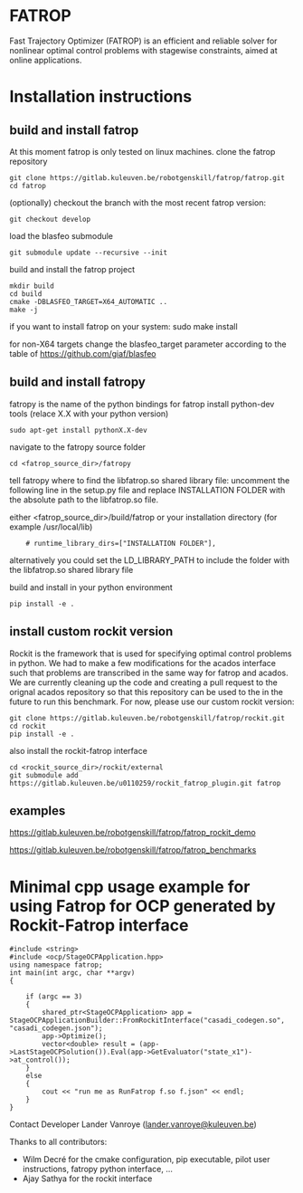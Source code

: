 

# FATROP

Fast Trajectory Optimizer (FATROP) is an efficient and reliable solver for nonlinear optimal control problems with stagewise constraints, aimed at online applications.
# Installation instructions
## build and install fatrop
At this moment fatrop is only tested on linux machines.
clone the fatrop repository 

    git clone https://gitlab.kuleuven.be/robotgenskill/fatrop/fatrop.git
    cd fatrop

(optionally) checkout the branch with the most recent fatrop version:

    git checkout develop

load the blasfeo submodule

    git submodule update --recursive --init
build and install the fatrop project

    mkdir build
    cd build
    cmake -DBLASFEO_TARGET=X64_AUTOMATIC ..
    make -j
if you want to install fatrop on your system: 
    sudo make install

for non-X64 targets change the blasfeo_target parameter according to the table of https://github.com/giaf/blasfeo
## build and install fatropy
fatropy is the name of the python bindings for fatrop 
install python-dev tools (relace X.X with your python version)

    sudo apt-get install pythonX.X-dev

navigate to the fatropy source folder

    cd <fatrop_source_dir>/fatropy

tell fatropy where to find the libfatrop.so shared library file: uncomment the following line in the setup.py file and replace INSTALLATION FOLDER with the absolute path to the libfatrop.so file. 

either <fatrop_source_dir>/build/fatrop or your installation directory (for example /usr/local/lib)

        # runtime_library_dirs=["INSTALLATION FOLDER"],

alternatively you could set the LD_LIBRARY_PATH to include the folder with the libfatrop.so shared library file

build and install in your python environment

    pip install -e .

## install custom rockit version
Rockit is the framework that is used for specifying optimal control problems in python. 
We had to make a few modifications for the acados interface such that problems are transcribed in the same way for fatrop and acados.
We are currently cleaning up the code and creating a pull request to the orignal acados repository so that this repository can be used to the in the future to run this benchmark.
For now, please use our custom rockit version:

    git clone https://gitlab.kuleuven.be/robotgenskill/fatrop/rockit.git
    cd rockit
    pip install -e .

also install the rockit-fatrop interface

    cd <rockit_source_dir>/rockit/external
    git submodule add https://gitlab.kuleuven.be/u0110259/rockit_fatrop_plugin.git fatrop

## examples 

https://gitlab.kuleuven.be/robotgenskill/fatrop/fatrop_rockit_demo

https://gitlab.kuleuven.be/robotgenskill/fatrop/fatrop_benchmarks

# Minimal cpp usage example for using Fatrop for OCP generated by Rockit-Fatrop interface
    #include <string>
    #include <ocp/StageOCPApplication.hpp>
    using namespace fatrop;
    int main(int argc, char **argv)
    {

        if (argc == 3)
        {
            shared_ptr<StageOCPApplication> app = StageOCPApplicationBuilder::FromRockitInterface("casadi_codegen.so", "casadi_codegen.json");
            app->Optimize();
            vector<double> result = (app->LastStageOCPSolution()).Eval(app->GetEvaluator("state_x1")->at_control());
        }
        else
        {
            cout << "run me as RunFatrop f.so f.json" << endl;
        }
    }

Contact
Developer Lander Vanroye (lander.vanroye@kuleuven.be)

Thanks to all contributors:
- Wilm Decré for the cmake configuration, pip executable, pilot user instructions, fatropy python interface, ...
- Ajay Sathya for the rockit interface

